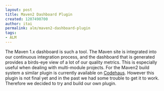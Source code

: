 ```yaml
---
layout: post
title: Maven2 Dashboard Plugin
created: 1207490700
author: itai
permalink: alm/maven2-dashboard-plugin
tags:
- ALM
---
```

<p><span id="thmr_42" class="thmr_call"><span id="thmr_6" class="thmr_call">The Maven 1.x dashboard is such a tool. The Maven site is integrated into our continuous integration process, and the dashboard that is generated provides a birds-eye view of a lot of our quality metrics. This is especially useful when dealing with multi-module projects. For the Maven2 build system a similar plugin is currently available on <a href="http://mojo.codehaus.org/dashboard-maven-plugin">Codehaus</a>. However this plugin is not final yet and in the past we had some trouble to get it to work. Therefore we decided to try and build our own plugin. </span></span></p>
